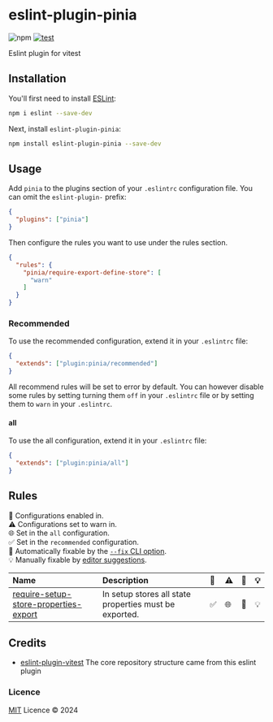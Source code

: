 # eslint-plugin-pinia

![npm](https://img.shields.io/npm/v/eslint-plugin-pinia)
[![test](https://github.com/lisilinhart/eslint-plugin-pinia/actions/workflows/test.yml/badge.svg?branch=main)](https://github.com/lisilinhart/eslint-plugin-pinia/actions/workflows/test.yml)

Eslint plugin for vitest

## Installation

You'll first need to install [ESLint](https://eslint.org/):

```sh
npm i eslint --save-dev
```

Next, install `eslint-plugin-pinia`:

```sh
npm install eslint-plugin-pinia --save-dev
```

## Usage

Add `pinia` to the plugins section of your `.eslintrc` configuration file. You can omit the `eslint-plugin-` prefix:

```json
{
  "plugins": ["pinia"]
}
```

Then configure the rules you want to use under the rules section.

```json
{
  "rules": {
    "pinia/require-export-define-store": [
      "warn"
    ]
  }
}
```

### Recommended

To use the recommended configuration, extend it in your `.eslintrc` file:

```json
{
  "extends": ["plugin:pinia/recommended"]
}
```

All recommend rules will be set to error by default. You can however disable some rules by setting turning them `off` in your `.eslintrc` file or by setting them to `warn` in your `.eslintrc`.

#### all

To use the all configuration, extend it in your `.eslintrc` file:

```json
{
  "extends": ["plugin:pinia/all"]
}
```

## Rules

<!-- begin auto-generated rules list -->

💼 Configurations enabled in.\
⚠️ Configurations set to warn in.\
🌐 Set in the `all` configuration.\
✅ Set in the `recommended` configuration.\
🔧 Automatically fixable by the [`--fix` CLI option](https://eslint.org/docs/user-guide/command-line-interface#--fix).\
💡 Manually fixable by [editor suggestions](https://eslint.org/docs/latest/use/core-concepts#rule-suggestions).

| Name                                                                                         | Description                                            | 💼 | ⚠️ | 🔧 | 💡 |
| :------------------------------------------------------------------------------------------- | :----------------------------------------------------- | :- | :- | :- | :- |
| [require-setup-store-properties-export](docs/rules/require-setup-store-properties-export.md) | In setup stores all state properties must be exported. | ✅  | 🌐 | 🔧 | 💡 |

<!-- end auto-generated rules list -->

## Credits

- [eslint-plugin-vitest](https://github.com/veritem/eslint-plugin-vitest) The core repository structure came from this eslint plugin

### Licence

[MIT](https://github.com/lisilinhart/eslint-plugin-pinia/blob/main/LICENSE) Licence &copy; 2024

